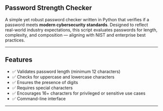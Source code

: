 ## Password Strength Checker

A simple yet robust password checker written in Python that verifies if a password meets **modern cybersecurity standards**. Designed to reflect real-world industry expectations, this script evaluates passwords for length, complexity, and composition — aligning with NIST and enterprise best practices.

---

## Features

- ✅ Validates password length (minimum 12 characters)
- ✅ Checks for uppercase and lowercase characters
- ✅ Ensures the presence of digits
- ✅ Requires special characters
- ✅ Encourages 16+ characters for privileged or sensitive use cases
- ✅ Command-line interface

---


